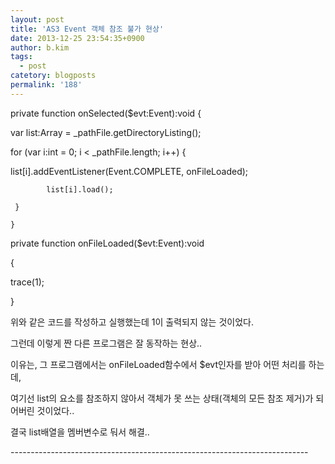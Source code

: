 ```yaml
---
layout: post
title: 'AS3 Event 객체 참조 불가 현상'
date: 2013-12-25 23:54:35+0900
author: b.kim
tags:
  - post
catetory: blogposts
permalink: '188'
---
```



  

  

private function onSelected($evt:Event):void {

var list:Array = _pathFile.getDirectoryListing();

for (var i:int = 0; i < _pathFile.length; i++) {

list[i].addEventListener(Event.COMPLETE, onFileLoaded);

            list[i].load();

     }

    }

  

private function onFileLoaded($evt:Event):void

{

trace(1);

 }

  

위와 같은 코드를 작성하고 실행했는데 1이 출력되지 않는 것이었다.

그런데 이렇게 짠 다른 프로그램은 잘 동작하는 현상..

  

이유는, 그 프로그램에서는 onFileLoaded함수에서 $evt인자를 받아 어떤 처리를 하는데,

여기선 list의 요소를 참조하지 않아서 객체가 못 쓰는 상태(객체의 모든 참조 제거)가 되어버린 것이었다..

  

결국 list배열을 멤버변수로 둬서 해결..

  

  

  

\--------------------------------------------------------------------------  


